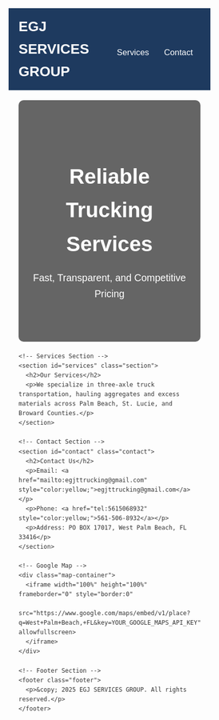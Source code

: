 <!DOCTYPE html>
<html lang="en">
<head>
  <meta charset="UTF-8">
  <meta name="viewport" content="width=device-width, initial-scale=1.0">
  <title>EGJ SERVICES GROUP - Professional Trucking Services</title>
  <style>
    /* Global Reset */
    * {
      margin: 0;
      padding: 0;
      box-sizing: border-box;
    }
    /* Base Styles */
    body {
      font-family: Arial, sans-serif;
      background: url('https://source.unsplash.com/1600x900/?construction,truck') no-repeat center center fixed;
      background-size: cover;
      color: #333;
      line-height: 1.6;
    }
    a {
      text-decoration: none;
      color: inherit;
    }
    .container {
      max-width: 1300px;
      margin: auto;
      padding: 20px;
    }
    /* Navigation Bar */
    .navbar {
      background: #1e3a5f;
      color: #fff;
      padding: 15px 20px;
      display: flex;
      justify-content: space-between;
      align-items: center;
    }
    .navbar .logo {
      font-size: 2em;
      font-weight: bold;
    }
    .navbar ul {
      list-style: none;
      display: flex;
    }
    .navbar ul li {
      margin: 0 15px;
    }
    .navbar ul li a {
      color: #fff;
      font-size: 1.2em;
      transition: color 0.3s;
    }
    .navbar ul li a:hover {
      color: #FFD700;
    }
    /* Header Section */
    .header {
      text-align: center;
      padding: 60px 20px;
      background: rgba(0, 0, 0, 0.6);
      color: #fff;
      border-radius: 10px;
      margin-bottom: 20px;
    }
    .header h1 {
      font-size: 3em;
      margin-bottom: 10px;
    }
    .header p {
      font-size: 1.4em;
      margin-bottom: 20px;
    }
    /* Services Section */
    .section {
      background: #fff;
      padding: 30px;
      border-radius: 10px;
      box-shadow: 0 0 10px rgba(0,0,0,0.1);
      margin-bottom: 20px;
      text-align: center;
    }
    .section h2 {
      color: #1e3a5f;
      margin-bottom: 15px;
    }
    /* Contact Section */
    .contact {
      text-align: center;
      background: #1e3a5f;
      color: #fff;
      padding: 20px;
      border-radius: 10px;
    }
    /* Map */
    .map-container {
      width: 100%;
      height: 400px;
      margin-top: 20px;
    }
    /* Footer */
    .footer {
      text-align: center;
      padding: 20px;
      background: #1e3a5f;
      color: #fff;
      border-radius: 10px;
      margin-top: 20px;
    }
    /* Responsive */
    @media (max-width: 768px) {
      .navbar ul {
        flex-direction: column;
        align-items: center;
      }
      .navbar ul li {
        margin: 10px 0;
      }
    }
  </style>
</head>
<body>
  <!-- Navigation Bar -->
  <nav class="navbar">
    <div class="logo">EGJ SERVICES GROUP</div>
    <ul>
      <li><a href="#services">Services</a></li>
      <li><a href="#contact">Contact</a></li>
    </ul>
  </nav>

  <div class="container">
    <!-- Header Section -->
    <header class="header">
      <h1>Reliable Trucking Services</h1>
      <p>Fast, Transparent, and Competitive Pricing</p>
    </header>
    
    <!-- Services Section -->
    <section id="services" class="section">
      <h2>Our Services</h2>
      <p>We specialize in three-axle truck transportation, hauling aggregates and excess materials across Palm Beach, St. Lucie, and Broward Counties.</p>
    </section>
    
    <!-- Contact Section -->
    <section id="contact" class="contact">
      <h2>Contact Us</h2>
      <p>Email: <a href="mailto:egjttrucking@gmail.com" style="color:yellow;">egjttrucking@gmail.com</a></p>
      <p>Phone: <a href="tel:5615068932" style="color:yellow;">561-506-8932</a></p>
      <p>Address: PO BOX 17017, West Palm Beach, FL 33416</p>
    </section>
    
    <!-- Google Map -->
    <div class="map-container">
      <iframe width="100%" height="100%" frameborder="0" style="border:0" 
        src="https://www.google.com/maps/embed/v1/place?q=West+Palm+Beach,+FL&key=YOUR_GOOGLE_MAPS_API_KEY" allowfullscreen>
      </iframe>
    </div>
    
    <!-- Footer Section -->
    <footer class="footer">
      <p>&copy; 2025 EGJ SERVICES GROUP. All rights reserved.</p>
    </footer>
  </div>
</body>
</html>
